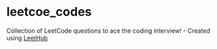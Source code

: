 # leetcoe_codes
Collection of LeetCode questions to ace the coding interview! - Created using [LeetHub](https://github.com/QasimWani/LeetHub)

